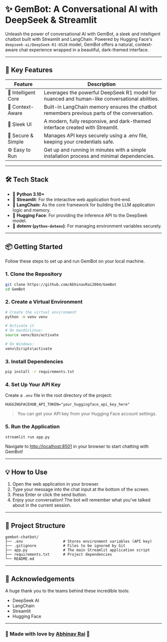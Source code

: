 
# ✨ GemBot: A Conversational AI with DeepSeek & Streamlit

Unleash the power of conversational AI with GemBot, a sleek and intelligent chatbot built with Streamlit and LangChain. Powered by Hugging Face's `deepseek-ai/DeepSeek-R1-0528` model, GemBot offers a natural, context-aware chat experience wrapped in a beautiful, dark-themed interface.

---

## 🚀 Key Features

| Feature             | Description                                                                 |
|---------------------|-----------------------------------------------------------------------------|
| 🧠 Intelligent Core  | Leverages the powerful DeepSeek R1 model for nuanced and human-like conversational abilities. |
| 💬 Context-Aware     | Built-in LangChain memory ensures the chatbot remembers previous parts of the conversation. |
| 🎨 Sleek UI          | A modern, fully responsive, and dark-themed interface created with Streamlit. |
| 🔐 Secure & Simple   | Manages API keys securely using a .env file, keeping your credentials safe. |
| ⚙️ Easy to Run       | Get up and running in minutes with a simple installation process and minimal dependencies. |

---

## 🛠️ Tech Stack

- 🐍 **Python 3.10+**
- 🎈 **Streamlit**: For the interactive web application front-end.
- 🔗 **LangChain**: As the core framework for building the LLM application logic and memory.
- 🤗 **Hugging Face**: For providing the Inference API to the DeepSeek model.
- 🔐 **dotenv (`python-dotenv`)**: For managing environment variables securely.

---

## 📦 Getting Started

Follow these steps to set up and run GemBot on your local machine.

### 1. Clone the Repository

```bash
git clone https://github.com/AbhinavRai2004/GemBot
cd GemBot
```

### 2. Create a Virtual Environment

```bash
# Create the virtual environment
python -m venv venv

# Activate it
# On macOS/Linux:
source venv/bin/activate

# On Windows:
venv\Scripts\activate
```

### 3. Install Dependencies

```bash
pip install -r requirements.txt
```

### 4. Set Up Your API Key

Create a `.env` file in the root directory of the project:

```env
HUGGINGFACEHUB_API_TOKEN="your_huggingface_api_key_here"
```

> You can get your API key from your Hugging Face account settings.

### 5. Run the Application

```bash
streamlit run app.py
```

Navigate to [http://localhost:8501](http://localhost:8501) in your browser to start chatting with GemBot!

---

## 💡 How to Use

1. Open the web application in your browser.
2. Type your message into the chat input at the bottom of the screen.
3. Press Enter or click the send button.
4. Enjoy your conversation! The bot will remember what you've talked about in the current session.

---

## 📂 Project Structure

```
gembot-chatbot/
├── .env                  # Stores environment variables (API key)
├── .gitignore            # Files to be ignored by Git
├── app.py                # The main Streamlit application script
├── requirements.txt      # Project dependencies
└── README.md
```

---


## 🙌 Acknowledgements

A huge thank you to the teams behind these incredible tools:

- DeepSeek AI  
- LangChain  
- Streamlit  
- Hugging Face  

---

### 💙 Made with love by [Abhinav Rai](https://github.com/abhinavrai03) 💙
